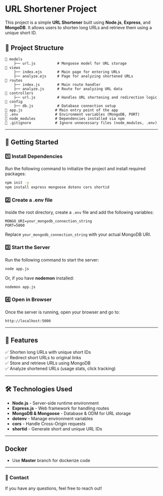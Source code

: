 # URL Shortener Project

This project is a simple **URL Shortener** built using **Node.js**, **Express**, and **MongoDB**. It allows users to shorten long URLs and retrieve them using a unique short ID.

## 📂 Project Structure

```
📁 models
    ├── url.js          # Mongoose model for URL storage
📁 views
    ├── index.ejs       # Main page for entering URLs
    ├── analyze.ejs     # Page for analyzing shortened URLs
📁 routes
    ├── index.js        # Main route handler
    ├── analyze.js      # Route for analyzing URL data
📁 controllers
    ├── url.js          # Handles URL shortening and redirection logic
📁 config
    ├── db.js           # Database connection setup
📄 app.js               # Main entry point of the app
📄 .env                 # Environment variables (MongoDB, PORT)
📁 node_modules         # Dependencies installed via npm
📄 .gitignore           # Ignore unnecessary files (node_modules, .env)
```

---

## 🚀 Getting Started

### 1️⃣ Install Dependencies
Run the following command to initialize the project and install required packages:
```sh
npm init -y
npm install express mongoose dotenv cors shortid
```

### 2️⃣ Create a **.env** file
Inside the root directory, create a `.env` file and add the following variables:
```env
MONGO_URI=your_mongodb_connection_string
PORT=5000
```

Replace `your_mongodb_connection_string` with your actual MongoDB URI.

### 3️⃣ Start the Server
Run the following command to start the server:
```sh
node app.js
```
Or, if you have **nodemon** installed:
```sh
nodemon app.js
```

### 4️⃣ Open in Browser
Once the server is running, open your browser and go to:
```
http://localhost:5000
```

---

## 📌 Features
✅ Shorten long URLs with unique short IDs  
✅ Redirect short URLs to original links  
✅ Store and retrieve URLs using MongoDB  
✅ Analyze shortened URLs (usage stats, click tracking)  

---

## 🛠️ Technologies Used
- **Node.js** - Server-side runtime environment
- **Express.js** - Web framework for handling routes
- **MongoDB & Mongoose** - Database & ODM for URL storage
- **dotenv** - Manage environment variables
- **cors** - Handle Cross-Origin requests
- **shortid** - Generate short and unique URL IDs

---
## Docker
- Use **Master** branch for dockerize code

---

### 📧 Contact
If you have any questions, feel free to reach out!

